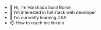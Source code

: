 - 👋 Hi, I’m Harshada Sunil Borse
- 👀 I’m interested in full stack web developer 
- 🌱 I’m currently learning DSA 
- 📫 How to reach me linkdin 
  

<!---
harshada-7/harshada-7 is a ✨ special ✨ repository because its `README.md` (this file) appears on your GitHub profile.
You can click the Preview link to take a look at your changes.
--->

